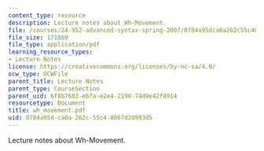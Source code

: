 ```yaml
---
content_type: resource
description: Lecture notes about Wh-Movement.
file: /courses/24-952-advanced-syntax-spring-2007/0784a95dca0a262c55c48067d2d993d5_wh_movement.pdf
file_size: 171869
file_type: application/pdf
learning_resource_types:
- Lecture Notes
license: https://creativecommons.org/licenses/by-nc-sa/4.0/
ocw_type: OCWFile
parent_title: Lecture Notes
parent_type: CourseSection
parent_uid: 6f8b7683-e6fa-e2e4-2190-74d9e42f0914
resourcetype: Document
title: wh_movement.pdf
uid: 0784a95d-ca0a-262c-55c4-8067d2d993d5
---
```

Lecture notes about Wh-Movement.